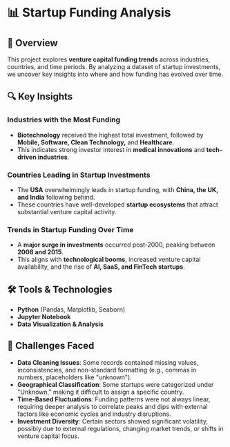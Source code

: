 # 📊 Startup Funding Analysis  

## 📌 Overview  
This project explores **venture capital funding trends** across industries, countries, and time periods. By analyzing a dataset of startup investments, we uncover key insights into where and how funding has evolved over time.  

## 🔍 Key Insights  

### **Industries with the Most Funding**  
- **Biotechnology** received the highest total investment, followed by **Mobile, Software, Clean Technology,** and **Healthcare**.  
- This indicates strong investor interest in **medical innovations** and **tech-driven industries**.  

### **Countries Leading in Startup Investments**  
- The **USA** overwhelmingly leads in startup funding, with **China, the UK, and India** following behind.  
- These countries have well-developed **startup ecosystems** that attract substantial venture capital activity.  

### **Trends in Startup Funding Over Time**  
- A **major surge in investments** occurred post-2000, peaking between **2008 and 2015**.  
- This aligns with **technological booms**, increased venture capital availability, and the rise of **AI, SaaS, and FinTech startups**.  

## 🛠 Tools & Technologies  

- **Python** (Pandas, Matplotlib, Seaborn)  
- **Jupyter Notebook**  
- **Data Visualization & Analysis**  

## 🚧 Challenges Faced  

- **Data Cleaning Issues**: Some records contained missing values, inconsistencies, and non-standard formatting (e.g., commas in numbers, placeholders like "unknown").  
- **Geographical Classification**: Some startups were categorized under "Unknown," making it difficult to assign a specific country.  
- **Time-Based Fluctuations**: Funding patterns were not always linear, requiring deeper analysis to correlate peaks and dips with external factors like economic cycles and industry disruptions.  
- **Investment Diversity**: Certain sectors showed significant volatility, possibly due to external regulations, changing market trends, or shifts in venture capital focus.  
